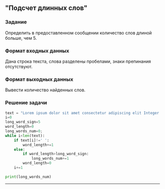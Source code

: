 ## "Подсчет длинных слов"

### Задание

Определить в предоставленном сообщении количество слов длиной больше, чем 5.

### Формат входных данных

Дана строка текста, слова разделены пробелами, знаки препинания отсутствуют.

### Формат выходных данных

Вывести количество найденных слов.

### Решение задачи

```python
text = "Lorem ipsum dolor sit amet consectetur adipiscing elit Integer porttitor bibendum nisi ut convallis ante"
i=0
long_word_sign=5
word_length=0
long_words_num=0;
while i<len(text):
    if text[i]!=' ':
        word_length+=1
    else:
        if word_length>long_word_sign:
            long_words_num+=1
        word_length=0
    i+=1
    
print(long_words_num)
```

---

